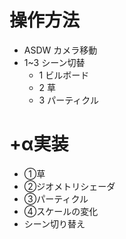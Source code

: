 # 操作方法
 - ASDW カメラ移動
 - 1~3 シーン切替
   - 1 ビルボード
   - 2 草
   - 3 パーティクル

# +α実装
 - ①草
 - ②ジオメトリシェーダ
 - ③パーティクル
 - ④スケールの変化
 - シーン切り替え